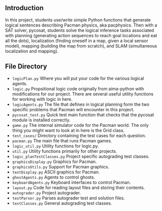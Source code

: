 ## Introduction
In this project, students use/write simple Python functions that generate logical sentences describing Pacman physics, aka pacphysics. Then with a SAT solver, pycosat, students solve the logical inference tasks associated with planning (generating action sequences to reach goal locations and eat all the dots), localization (finding oneself in a map, given a local sensor model), mapping (building the map from scratch), and SLAM (simultaneous localization and mapping).
## File Directory
- `logicPlan.py`	Where you will put your code for the various logical agents.
- `logic.py`	Propsitional logic code originally from aima-python with modifications for our project. There are several useful utility functions for working with logic in here.
- `logicAgents.py`	The file that defines in logical planning form the two specific problems that Pacman will encounter in this project.
- `pycosat_test.py`	Quick test main function that checks that the pycosat module is installed correctly.
- `game.py`	The internal simulator code for the Pacman world. The only thing you might want to look at in here is the Grid class.
- `test_cases/`	Directory containing the test cases for each question.
- `pacman.py`	The main file that runs Pacman games.
- `logic_util.py`	Utility functions for logic.py.
- `util.py`	Utility functions primarily for other projects.
- `logic_planTestClasses.py`	Project specific autograding test classes.
- `graphicsDisplay.py`	Graphics for Pacman.
- `graphicsUtils.py`	Support for Pacman graphics.
- `textDisplay.py` ASCII graphics for Pacman.
- `ghostAgents.py`	Agents to control ghosts.
- `keyboardAgents.py`	Keyboard interfaces to control Pacman.
- `layout.py`	Code for reading layout files and storing their contents.
- `autograder.py`	Project autograder.
- `testParser.py`	Parses autograder test and solution files.
- `testClasses.py`	General autograding test classes.

